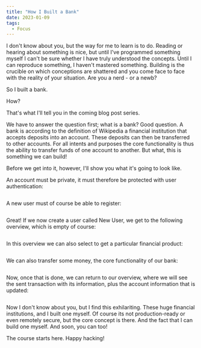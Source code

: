 ```yaml
---
title: "How I Built a Bank"
date: 2023-01-09
tags:
  - Focus
---
```


I don't know about you, but the way for me to learn is to do. Reading or hearing about something is nice, but until I've programmed something myself I can't be sure whether I have truly understood the concepts. Until I can reproduce something, I haven't mastered something. Building is the crucible on which conceptions are shattered and you come face to face with the reality of your situation. Are you a nerd - or a newb? 

So I built a bank. 

How?

That's what I'll tell you in the coming blog post series. 

We have to answer the question first; what is a bank? Good question. A bank is according to the definition of Wikipedia a financial institution that accepts deposits into an account. These deposits can then be transferred to other accounts. For all intents and purposes the core functionality is thus the ability to transfer funds of one account to another. But what, this is something we can build!

Before we get into it, however, I'll show you what it's going to look like. 

An account must be private, it must therefore be protected with user authentication:

<img src="{{ site.url }}{{ site.baseurl }}/assets/images/BuildingABank/BankLogin.png" alt="">

A new user must of course be able to register:

<img src="{{ site.url }}{{ site.baseurl }}/assets/images/BuildingABank/BankRegistration.png" alt="">

Great! If we now create a user called New User, we get to the following overview, which is empty of course:

<img src="{{ site.url }}{{ site.baseurl }}/assets/images/BuildingABank/EmptyOverview.png" alt="">

In this overview we can also select to get a particular financial product:

<img src="{{ site.url }}{{ site.baseurl }}/assets/images/BuildingABank/Products.png" alt="">

We can also transfer some money, the core functionality of our bank:

<img src="{{ site.url }}{{ site.baseurl }}/assets/images/BuildingABank/BankTransfer.png" alt="">

Now, once that is done, we can return to our overview, where we will see the sent transaction with its information, plus the account information that is updated:

<img src="{{ site.url }}{{ site.baseurl }}/assets/images/BuildingABank/OverviewTransaction.png" alt="" class="full">

Now I don't know about you, but I find this exhilariting. These huge financial institutions, and I built one myself. Of course its not production-ready or even remotely secure, but the core concept is there. 
And the fact that I can build one myself. And soon, you can too! 

The course starts here. Happy hacking!










